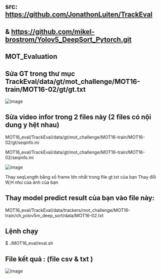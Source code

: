 ## src: https://github.com/JonathonLuiten/TrackEval
##   &   https://github.com/mikel-brostrom/Yolov5_DeepSort_Pytorch.git
## MOT_Evaluation

## Sửa GT trong thư mục TrackEval/data/gt/mot_challenge/MOT16-train/MOT16-02/gt/gt.txt
![image](https://user-images.githubusercontent.com/26327367/123037320-ace62680-d418-11eb-9731-2996c66d598d.png)
## Sửa video infor trong 2 files này (2 files có nội dung y hệt nhau)
MOT16_eval/TrackEval/data/gt/mot_challenge/MOT16-train/MOT16-02/gt/seqinfo.ini

MOT16_eval/TrackEval/data/gt/mot_challenge/MOT16-train/MOT16-02/seqinfo.ini

![image](https://user-images.githubusercontent.com/26327367/123242531-4e9a7000-d50c-11eb-9d33-36f221e9cc7b.png)

Thay seqLength bằng số frame lớn nhất trong file gt.txt của bạn 
Thay đổi W,H như của ảnh của bạn 
## Thay model predict result của bạn vào file này: 
MOT16_eval/TrackEval/data/trackers/mot_challenge/MOT16-train/ch_yolov5m_deep_sort/data/MOT16-02.txt

## Lệnh chạy 
$ ./MOT16_eval/eval.sh  


## File kết quả : (file csv & txt )
![image](https://user-images.githubusercontent.com/26327367/123239381-7e944400-d509-11eb-93d0-7608df39eb2f.png)


